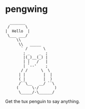 # pengwing

```
  _______
 /       \
|  Hello  | 
 \___ ___/
     \\ 
      \\   _____
       ` /       \
        ; _    _  ;
        |(_)__(_) |
        | |   /   |
        | `--'    ;
       / /      \  \
      | |        |  |
      ( |        |  ) 
      /``\__   __/ ``\
     (      \-/       )
      \_____/-\______/

```

Get the tux penguin to say anything.
